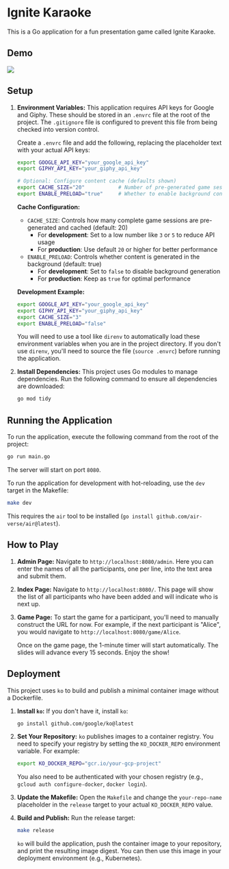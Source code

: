 # Ignite Karaoke

This is a Go application for a fun presentation game called Ignite Karaoke.

## Demo

![](ignite.gif)

## Setup

1.  **Environment Variables:**
    This application requires API keys for Google and Giphy. These should be stored in an `.envrc` file at the root of the project. The `.gitignore` file is configured to prevent this file from being checked into version control.

    Create a `.envrc` file and add the following, replacing the placeholder text with your actual API keys:

    ```bash
    export GOOGLE_API_KEY="your_google_api_key"
    export GIPHY_API_KEY="your_giphy_api_key"
    
    # Optional: Configure content cache (defaults shown)
    export CACHE_SIZE="20"           # Number of pre-generated game sessions to cache
    export ENABLE_PRELOAD="true"     # Whether to enable background content generation
    ```

    **Cache Configuration:**
    - `CACHE_SIZE`: Controls how many complete game sessions are pre-generated and cached (default: 20)
      - For **development**: Set to a low number like `3` or `5` to reduce API usage
      - For **production**: Use default `20` or higher for better performance
    - `ENABLE_PRELOAD`: Controls whether content is generated in the background (default: true)
      - For **development**: Set to `false` to disable background generation
      - For **production**: Keep as `true` for optimal performance

    **Development Example:**
    ```bash
    export GOOGLE_API_KEY="your_google_api_key"
    export GIPHY_API_KEY="your_giphy_api_key"
    export CACHE_SIZE="3"
    export ENABLE_PRELOAD="false"
    ```

    You will need to use a tool like `direnv` to automatically load these environment variables when you are in the project directory. If you don't use `direnv`, you'll need to source the file (`source .envrc`) before running the application.

2.  **Install Dependencies:**
    This project uses Go modules to manage dependencies. Run the following command to ensure all dependencies are downloaded:

    ```bash
    go mod tidy
    ```

## Running the Application

To run the application, execute the following command from the root of the project:

```bash
go run main.go
```

The server will start on port `8080`.

To run the application for development with hot-reloading, use the `dev` target in the Makefile:

```bash
make dev
```
This requires the `air` tool to be installed (`go install github.com/air-verse/air@latest`).

## How to Play

1.  **Admin Page:**
    Navigate to `http://localhost:8080/admin`. Here you can enter the names of all the participants, one per line, into the text area and submit them.

2.  **Index Page:**
    Navigate to `http://localhost:8080/`. This page will show the list of all participants who have been added and will indicate who is next up.

3.  **Game Page:**
    To start the game for a participant, you'll need to manually construct the URL for now. For example, if the next participant is "Alice", you would navigate to `http://localhost:8080/game/Alice`.

    Once on the game page, the 1-minute timer will start automatically. The slides will advance every 15 seconds. Enjoy the show!

## Deployment

This project uses `ko` to build and publish a minimal container image without a Dockerfile.

1.  **Install `ko`:**
    If you don't have it, install `ko`:
    ```bash
    go install github.com/google/ko@latest
    ```

2.  **Set Your Repository:**
    `ko` publishes images to a container registry. You need to specify your registry by setting the `KO_DOCKER_REPO` environment variable. For example:
    ```bash
    export KO_DOCKER_REPO="gcr.io/your-gcp-project"
    ```
    You also need to be authenticated with your chosen registry (e.g., `gcloud auth configure-docker`, `docker login`).

3.  **Update the Makefile:**
    Open the `Makefile` and change the `your-repo-name` placeholder in the `release` target to your actual `KO_DOCKER_REPO` value.

4.  **Build and Publish:**
    Run the release target:
    ```bash
    make release
    ```
    `ko` will build the application, push the container image to your repository, and print the resulting image digest. You can then use this image in your deployment environment (e.g., Kubernetes). 